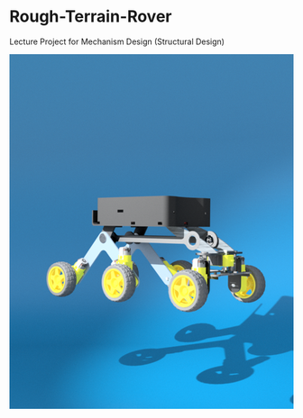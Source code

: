 # Rough-Terrain-Rover
Lecture Project for Mechanism Design (Structural Design)

![Rough Terrain Rover][def]

[def]: ./3.Images/onlyrobot_v2.1.png


